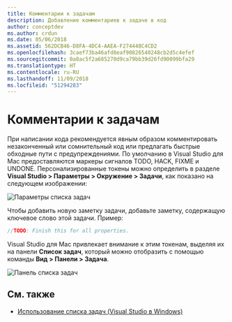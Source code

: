 ```yaml
---
title: Комментарии к задачам
description: Добавление комментариев к задаче в код
author: conceptdev
ms.author: crdun
ms.date: 05/06/2018
ms.assetid: 562DCB46-D8FA-4DC4-AAEA-F274448C4CD2
ms.openlocfilehash: 3caef73ba46afd8eaf90826540248cb2d5c4efef
ms.sourcegitcommit: 0a8ac5f2a685270d9ca79bb39d26fd90099bfa29
ms.translationtype: HT
ms.contentlocale: ru-RU
ms.lasthandoff: 11/09/2018
ms.locfileid: "51294283"
---
```

# <a name="task-comments"></a>Комментарии к задачам

При написании кода рекомендуется явным образом комментировать незаконченный или сомнительный код или предлагать быстрые обходные пути с предупреждениями. По умолчанию в Visual Studio для Mac предоставляются маркеры сигналов TODO, HACK, FIXME и UNDONE. Персонализированные токены можно определить в разделе **Visual Studio > Параметры > Окружение > Задачи**, как показано на следующем изображении:

![Параметры списка задач](media/source-editor-image10.png)

Чтобы добавить новую заметку задачи, добавьте заметку, содержащую ключевое слово этой задачи. Пример:

```csharp
//TODO: Finish this for all properties.
```

Visual Studio для Mac привлекает внимание к этим токенам, выделяя их на панели **Список задач**, который можно отобразить с помощью команды **Вид > Панели > Задача**.

![Панель списка задач](media/source-editor-image11.png)

## <a name="see-also"></a>См. также

- [Использование списка задач (Visual Studio в Windows)](/visualstudio/ide/using-the-task-list)